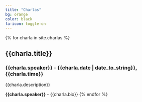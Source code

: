```yaml
---
title: "Charlas"
bg: orange
color: black
fa-icon: toggle-on
---
```


{% for charla in site.charlas %}
## **{{charla.title}}**

### {{charla.speaker}} - {{charla.date | date_to_string}},  {{charla.time}}

{{charla.description}}

**{{charla.speaker}}** - {{charla.bio}}
{% endfor %}
